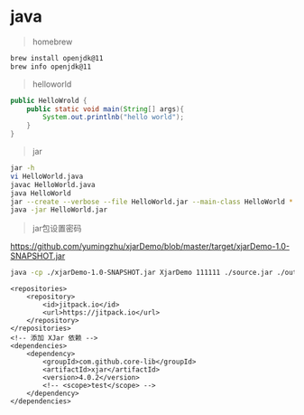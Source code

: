 # java

> homebrew
``` bash
brew install openjdk@11
brew info openjdk@11
```

> helloworld
``` java
public HelloWrold {
	public static void main(String[] args){
		System.out.printlnb("hello world");
	}
}
```
> jar
``` bash
jar -h
vi HelloWorld.java
javac HelloWorld.java
java HelloWorld
jar --create --verbose --file HelloWorld.jar --main-class HelloWorld *.class
java -jar HelloWorld.jar
```
> jar包设置密码

https://github.com/yumingzhu/xjarDemo/blob/master/target/xjarDemo-1.0-SNAPSHOT.jar

``` bash
java -cp ./xjarDemo-1.0-SNAPSHOT.jar XjarDemo 111111 ./source.jar ./output.jar
```

<!-- 设置 jitpack.io 仓库 -->
    <repositories>
        <repository>
            <id>jitpack.io</id>
            <url>https://jitpack.io</url>
        </repository>
    </repositories>
    <!-- 添加 XJar 依赖 -->
    <dependencies>
        <dependency>
            <groupId>com.github.core-lib</groupId>
            <artifactId>xjar</artifactId>
            <version>4.0.2</version>
            <!-- <scope>test</scope> -->
        </dependency>
    </dependencies>

